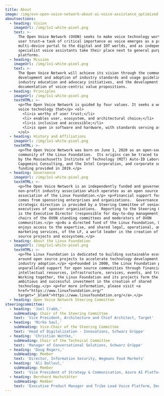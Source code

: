 ```yaml
---
title: About
image: /img/ovn-open-voice-network-about-ai-voice-assistance_optimized.jpg
aboutsections:
  - heading: Vision
    imageUrl: /img/1x1-white-pixel.png
    text: >-
      The Open Voice Network (OVON) seeks to make voice technology worthy of
      user trust—a task of critical importance as voice emerges as a primary,
      multi-device portal to the digital and IOT worlds, and as independent,
      specialist voice assistants take their place next to general purpose
      platforms.
  - heading: Mission
    imageUrl: /img/1x1-white-pixel.png
    text: >-
      The Open Voice Network will achieve its vision through the communal
      development and adoption of industry standards and usage guidelines,
      industry education and advocacy initiatives, and the development and
      documentation of voice-centric value propositions.
  - heading: Principles
    imageUrl: /img/1x1-white-pixel.png
    textHTML: >-
      <p>The Open Voice Network is guided by four values. It seeks a world of
      voice technology that</p> <ol>
        <li>is worthy of user trust;</li>
        <li> enables user, ecosystem, and architectural choice;</li>
        <li>is inclusive and accessible;</li>
        <li>is open in software and hardware, with standards serving as a foundation for commercial differentiation.</li>
      </ol>
  - heading: History and Affiliations
    imageUrl: /img/1x1-white-pixel.png
    textHTML: >-
      <p>The Open Voice Network was born on June 1, 2020 as an open-source
      community of the Linux Foundation.  Its origins can be traced to research
      by the Massachusetts Institute of Technology (MIT) Auto-ID Laboratory,
      Capgemini Consulting, and the Intel Corporation, and corporate seed
      funding provided in 2019.</p>
  - heading: Governance
    imageUrl: /img/1x1-white-pixel.png
    textHTML: >-
      <p>The Open Voice Network is an independently funded and governed
      non-profit industry association which operates as an open source
      association of the Linux Foundation.</p> <p>Financial support for OVON
      comes from sponsoring enterprises and organizations.  Governance and
      strategic direction is provided by a Steering Committee of senior
      executives of sponsor organizations.  Reporting to the Steering Committee
      is the Executive Director (responsible for day-to-day management), and the
      chairs of the OVON standing committees and moderators of OVON
      communities.</p> <p>As a directed fund of the Linux Foundation, OVON
      enjoys access to the expertise, and shared legal, operational, and
      marketing services, of the LF, a world leader in the creation of open
      source projects and ecosystems.</p>
  - heading: About the Linux Foundation
    imageUrl: /img/1x1-white-pixel.png
    textHTML: >-
      <p>The Linux Foundation is dedicated to building sustainable ecosystems
      around open source projects to accelerate technology development and
      industry adoption.</p> <p>Founded in 2000, the Linux Foundation provides
      unparalleled support for open source communities through financial and
      intellectual resources, infrastructure, services, events, and training.
      Working together, the Linux Foundation and its projects form the most
      ambitious and successful investment in the creation of shared
      technology.</p> <p>For more information, please visit <a
      href="https://www.linuxfoundation.org/"
      target="_blank">https://www.linuxfoundation.org/</a>.</p>
  - heading: Open Voice Network Steering Committee
steeringcommittee:
  - heading: 'Joel Crabb,'
    subHeading: Chair of the Steering Committee
    text: 'Vice President, Architecture and Chief Architect, Target'
  - heading: 'Mirko Saul,'
    subHeading: Vice-Chair of the Steering Committee
    text: 'Head of Digitalization - Innovations, Schwarz Grüppe'
  - heading: 'Christian Wuttke,'
    subHeading: Chair of the Technical Committee
    text: 'Manager of Conversational Solutions, Schwarz Grüppe'
  - heading: 'Doug Rogers,'
    subHeading: Member
    text: 'Director, Information Security, Wegmans Food Markets'
  - heading: 'Ali Dalloul,'
    subHeading: Member
    text: 'Vice President of Strategy & Communication, Azure AI Platform, Microsoft'
  - heading: Bernhard Hochstätter
    subHeading: Member
    text: 'Executive Product Manager and Tribe Lead Voice Platform, Deutsch Telekom'
---
```


